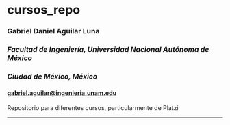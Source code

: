 # cursos_repo
### Gabriel Daniel Aguilar Luna
### _Facultad de Ingeniería, Universidad Nacional Autónoma de México_
### _Ciudad de México, México_
#### gabriel.aguilar@ingenieria.unam.edu
 Repositorio para diferentes cursos, particularmente de Platzi
***
